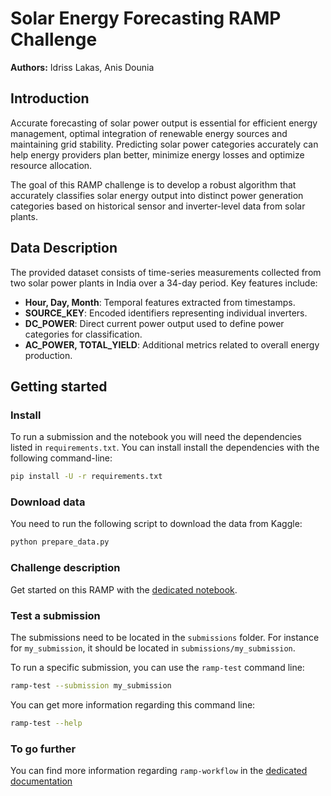 # Solar Energy Forecasting RAMP Challenge

**Authors:** Idriss Lakas, Anis Dounia

## Introduction

Accurate forecasting of solar power output is essential for efficient energy management, optimal integration of renewable energy sources and maintaining grid stability. Predicting solar power categories accurately can help energy providers plan better, minimize energy losses and optimize resource allocation.

The goal of this RAMP challenge is to develop a robust algorithm that accurately classifies solar energy output into distinct power generation categories based on historical sensor and inverter-level data from solar plants.

## Data Description

The provided dataset consists of time-series measurements collected from two solar power plants in India over a 34-day period. Key features include:

- **Hour, Day, Month**: Temporal features extracted from timestamps.
- **SOURCE_KEY**: Encoded identifiers representing individual inverters.
- **DC_POWER**: Direct current power output used to define power categories for classification.
- **AC_POWER, TOTAL_YIELD**: Additional metrics related to overall energy production.

## Getting started

### Install

To run a submission and the notebook you will need the dependencies listed
in `requirements.txt`. You can install install the dependencies with the
following command-line:

```bash
pip install -U -r requirements.txt
```


### Download data

You need to run the following script to download the data from Kaggle:

```bash
python prepare_data.py
```

### Challenge description

Get started on this RAMP with the
[dedicated notebook](Solar_Energy_Forecasting.ipynb).

### Test a submission

The submissions need to be located in the `submissions` folder. For instance
for `my_submission`, it should be located in `submissions/my_submission`.

To run a specific submission, you can use the `ramp-test` command line:

```bash
ramp-test --submission my_submission
```

You can get more information regarding this command line:

```bash
ramp-test --help
```

### To go further

You can find more information regarding `ramp-workflow` in the
[dedicated documentation](https://paris-saclay-cds.github.io/ramp-docs/ramp-workflow/stable/using_kits.html)
